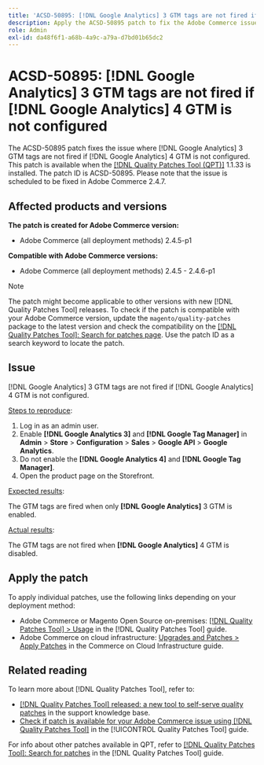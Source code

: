 ```yaml
---
title: 'ACSD-50895: [!DNL Google Analytics] 3 GTM tags are not fired if [!DNL Google Analytics] 4 GTM is not configured'
description: Apply the ACSD-50895 patch to fix the Adobe Commerce issue where [!DNL Google Analytics] 3 GTM tags are not fired if [!DNL Google Analytics] 4 GTM is not configured.
role: Admin
exl-id: da48f6f1-a68b-4a9c-a79a-d7bd01b65dc2
---
```

# ACSD-50895: [!DNL Google Analytics] 3 GTM tags are not fired if [!DNL Google Analytics] 4 GTM is not configured

The ACSD-50895 patch fixes the issue where [!DNL Google Analytics] 3 GTM tags are not fired if [!DNL Google Analytics] 4 GTM is not configured. This patch is available when the [[!DNL Quality Patches Tool (QPT)]](https://experienceleague.adobe.com/en/docs/commerce-knowledge-base/kb/announcements/commerce-announcements/magento-quality-patches-released-new-tool-to-self-serve-quality-patches) 1.1.33 is installed. The patch ID is ACSD-50895. Please note that the issue is scheduled to be fixed in Adobe Commerce 2.4.7. 

## Affected products and versions

**The patch is created for Adobe Commerce version:**

* Adobe Commerce (all deployment methods) 2.4.5-p1

**Compatible with Adobe Commerce versions:**

* Adobe Commerce (all deployment methods) 2.4.5 - 2.4.6-p1

>[!NOTE]
>
>The patch might become applicable to other versions with new [!DNL Quality Patches Tool] releases. To check if the patch is compatible with your Adobe Commerce version, update the `magento/quality-patches` package to the latest version and check the compatibility on the [[!DNL Quality Patches Tool]: Search for patches page](https://experienceleague.adobe.com/tools/commerce-quality-patches/index.html). Use the patch ID as a search keyword to locate the patch.

## Issue

[!DNL Google Analytics] 3 GTM tags are not fired if [!DNL Google Analytics] 4 GTM is not configured.

<u>Steps to reproduce</u>:

1. Log in as an admin user.
1. Enable **[!DNL Google Analytics 3]** and **[!DNL Google Tag Manager]** in **Admin** > **Store** > **Configuration** > **Sales** > **Google API** > **Google Analytics**.
1. Do not enable the **[!DNL Google Analytics 4]** and **[!DNL Google Tag Manager]**.
1. Open the product page on the Storefront.

<u>Expected results</u>:

The GTM tags are fired when only **[!DNL Google Analytics]** 3 GTM is enabled.

<u>Actual results</u>:

The GTM tags are not fired when **[!DNL Google Analytics]** 4 GTM is disabled.

## Apply the patch

To apply individual patches, use the following links depending on your deployment method:

* Adobe Commerce or Magento Open Source on-premises: [[!DNL Quality Patches Tool] > Usage](https://experienceleague.adobe.com/docs/commerce-operations/tools/quality-patches-tool/usage.html) in the [!DNL Quality Patches Tool] guide.
* Adobe Commerce on cloud infrastructure: [Upgrades and Patches > Apply Patches](https://experienceleague.adobe.com/docs/commerce-cloud-service/user-guide/develop/upgrade/apply-patches.html) in the Commerce on Cloud Infrastructure guide.

## Related reading

To learn more about [!DNL Quality Patches Tool], refer to:

* [[!DNL Quality Patches Tool] released: a new tool to self-serve quality patches](https://experienceleague.adobe.com/en/docs/commerce-knowledge-base/kb/announcements/commerce-announcements/magento-quality-patches-released-new-tool-to-self-serve-quality-patches) in the support knowledge base.
* [Check if patch is available for your Adobe Commerce issue using [!DNL Quality Patches Tool]](/help/tools/quality-patches-tool/patches-available-in-qpt/check-patch-for-magento-issue-with-magento-quality-patches.md) in the [!UICONTROL Quality Patches Tool] guide.


For info about other patches available in QPT, refer to [[!DNL Quality Patches Tool]: Search for patches](https://experienceleague.adobe.com/tools/commerce-quality-patches/index.html) in the [!DNL Quality Patches Tool] guide.
